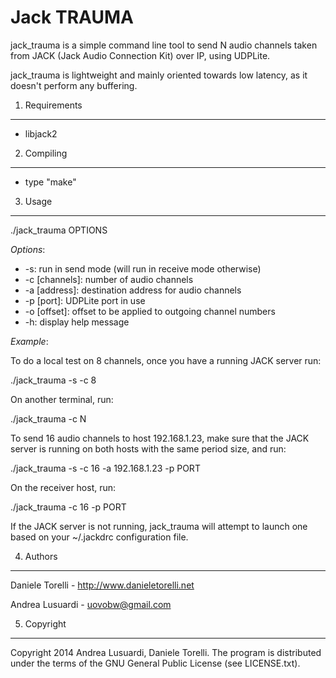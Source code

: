 Jack TRAUMA
===========

jack\_trauma is a simple command line tool to send N audio channels taken from
JACK (Jack Audio Connection Kit) over IP, using UDPLite.

jack\_trauma is lightweight and mainly oriented towards low latency, as it 
doesn't perform any buffering.


1. Requirements
---------------

* libjack2


2. Compiling
------------

* type "make"


3. Usage
--------

./jack\_trauma OPTIONS

*Options*:

* -s: run in send mode (will run in receive mode otherwise)
* -c [channels]: number of audio channels
* -a [address]: destination address for audio channels
* -p [port]: UDPLite port in use
* -o [offset]: offset to be applied to outgoing channel numbers
* -h: display help message

*Example*:

To do a local test on 8 channels, once you have a running JACK server run:

./jack\_trauma -s -c 8

On another terminal, run:

./jack\_trauma -c N

To send 16 audio channels to host 192.168.1.23, make sure that the JACK
server is running on both hosts with the same period size, and run:

./jack\_trauma -s -c 16 -a 192.168.1.23 -p PORT

On the receiver host, run:

./jack\_trauma -c 16 -p PORT

If the JACK server is not running, jack\_trauma will attempt to launch one
based on your ~/.jackdrc configuration file.


4. Authors
----------

Daniele Torelli - http://www.danieletorelli.net

Andrea Lusuardi - uovobw@gmail.com 


5. Copyright
------------

Copyright 2014 Andrea Lusuardi, Daniele Torelli. 
The program is distributed under the terms of the GNU General Public License
(see LICENSE.txt).

